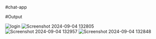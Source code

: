 #chat-app

#Output

![login](https://github.com/user-attachments/assets/a3722f09-c962-4b8c-a0a6-c5a2f648338c)
![Screenshot 2024-09-04 132805](https://github.com/user-attachments/assets/0993f22d-98f1-4ee7-a203-82a936c247d0)
![Screenshot 2024-09-04 132957](https://github.com/user-attachments/assets/fe92c1d4-6cbc-4f79-a6cd-1809bba6a8ef)
![Screenshot 2024-09-04 132848](https://github.com/user-attachments/assets/d2420c4a-7b1a-4584-9e67-0a4643b16661)
